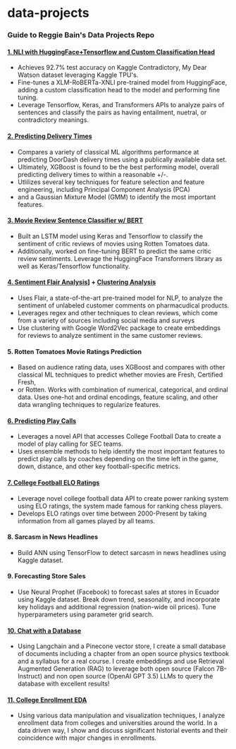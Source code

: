 # data-projects
### Guide to Reggie Bain's Data Projects Repo
#### [1. NLI with HuggingFace+Tensorflow and Custom Classification Head](https://github.com/reggiebain/data-projects/blob/main/xlm-roberta-nli-task.ipynb)
  - Achieves 92.7% test accuracy on Kaggle Contradictory, My Dear Watson dataset leveraging Kaggle TPU's.
  - Fine-tunes a XLM-RoBERTa-XNLI pre-trained model from HuggingFace, adding a custom classification head to the model and performing fine tuning.
  - Leverage Tensorflow, Keras, and Transformers APIs to analyze pairs of sentences and classify the pairs as having entailment, nuetral, or contradictory meanings.
#### [2. Predicting Delivery Times](https://github.com/reggiebain/data-projects/blob/main/estimating-delivery-times.ipynb)
  - Compares a variety of classical ML algorithms performance at predicting DoorDash delivery times using a publically available data set.
  - Ultimately, XGBoost is found to be the best performing model, overall predicting delivery times to within a reasonable +/-.
  - Utlilizes several key techniques for feature selection and feature engineering, including Principal Component Analysis (PCA)
  - and a Gaussian Mixture Model (GMM) to identify the most important features.
#### [3. Movie Review Sentence Classifier w/ BERT](https://github.com/reggiebain/data-projects/blob/main/Movie_Review_Classifier_Deep_Learning.ipynb)
  - Built an LSTM model using Keras and Tensorflow to classify the sentiment of critic reviews of movies using Rotten Tomatoes data. 
  - Additionally, worked on fine-tuning BERT to predict the same critic review sentiments. Leverage the HuggingFace Transformers library as well as Keras/Tensorflow functionality.
#### [4. Sentiment Flair Analysis](https://github.com/reggiebain/data-projects/blob/main/sentiment-flair-analysis.ipynb)] + [Clustering Analysis](https://github.com/reggiebain/data-projects/blob/main/sentiment-clustering-analysis.ipynb)
  - Uses Flair, a state-of-the-art pre-trained model for NLP, to analyze the sentiment of unlabeled customer comments on pharmacudical products.
  - Leverages regex and other techniques to clean reviews, which come from a variety of sources including social media and surveys
  - Use clustering with Google Word2Vec package to create embeddings for reviews to analyze sentiment in the same customer reviews.
#### 5. Rotten Tomatoes Movie Ratings Prediction
  - Based on audience rating data, uses XGBoost and compares with other classical ML techniques to predict whether movies are Fresh, Certified Fresh,
  - or Rotten. Works with combination of numerical, categorical, and ordinal data. Uses one-hot and ordinal encodings, feature scaling, and other data wrangling techniques to regularize features. 
#### [6. Predicting Play Calls](https://github.com/reggiebain/data-projects/blob/main/Predicting_Play_Calls.ipynb)
  - Leverages a novel API that accesses College Football Data to create a model of play calling for SEC teams. 
  - Uses ensemble methods to help identify the most important features to predict play calls by coaches depending on the time left in the game, down, distance, and other key football-specific metrics.
#### [7. College Football ELO Ratings](https://github.com/reggiebain/data-projects/blob/main/Exploring_College_Football_Data.ipynb)
  - Leverage novel college football data API to create power ranking system using ELO ratings, the system made famous for ranking chess players.
  - Develops ELO ratings over time between 2000-Present by taking information from all games played by all teams.
#### 8. Sarcasm in News Headlines
  - Build ANN using TensorFlow to detect sarcasm in news headlines using Kaggle dataset.
#### 9. Forecasting Store Sales
  - Use Neural Prophet (Facebook) to forecast sales at stores in Ecuador using Kaggle dataset. Break down trend, seasonality, and incorporate key holidays and additional regression (nation-wide oil prices). Tune hyperparameters using parameter grid search.
#### [10. Chat with a Database](https://github.com/reggiebain/data-projects/blob/main/chat-w-database.ipynb)
  - Using Langchain and a Pinecone vector store, I create a small database of documents including a chapter from an open source physics textbook and a syllabus for a real course. I create embeddings and use Retrieval Augmented Generation (RAG) to leverage both open source (Falcon 7B-Instruct) and non open source (OpenAI GPT 3.5) LLMs to query the database with excellent results!
#### [11. College Enrollment EDA](https://github.com/reggiebain/data-projects/blob/main/bain-cb-analysis.ipynb)
  - Using various data manipulation and visualization techniques, I analyze enrollment data from colleges and universities around the world. In a data driven way, I show and discuss significant historial events and their coincidence with major changes in enrollments.
